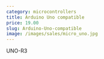 ```yaml
---
category: microcontrollers
title: Arduino Uno compatible
price: 19.00
slug: Arduino-Uno-compatible
image: /images/sales/micro_uno.jpg
---
```

UNO-R3
